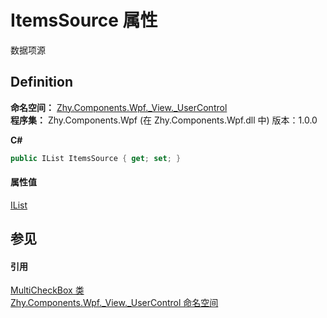 # ItemsSource 属性


数据项源



## Definition
**命名空间：** <a href="N_Zhy_Components_Wpf__View__UserControl.md">Zhy.Components.Wpf._View._UserControl</a>  
**程序集：** Zhy.Components.Wpf (在 Zhy.Components.Wpf.dll 中) 版本：1.0.0

**C#**
``` C#
public IList ItemsSource { get; set; }
```



#### 属性值
<a href="https://learn.microsoft.com/dotnet/api/system.collections.ilist" target="_blank" rel="noopener noreferrer">IList</a>

## 参见


#### 引用
<a href="T_Zhy_Components_Wpf__View__UserControl_MultiCheckBox.md">MultiCheckBox 类</a>  
<a href="N_Zhy_Components_Wpf__View__UserControl.md">Zhy.Components.Wpf._View._UserControl 命名空间</a>  
